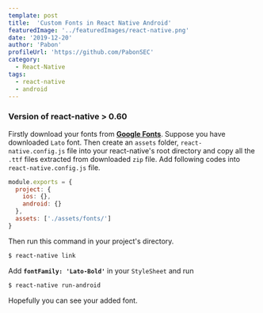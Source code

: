 ```yaml
---
template: post
title:  'Custom Fonts in React Native Android'
featuredImage: '../featuredImages/react-native.png'
date: '2019-12-20'
author: 'Pabon'
profileUrl: 'https://github.com/PabonSEC'
category:
  - React-Native
tags: 
  - react-native
  - android
---
```


### Version of react-native > 0.60

Firstly download your fonts from **[Google Fonts](https://fonts.google.com/)**. Suppose you have downloaded `Lato` font. Then create an `assets` folder, `react-native.config.js` file into your react-native's root directory and copy all the `.ttf` files extracted from  downloaded `zip` file. Add following codes into `react-native.config.js` file.

<div class=fakeMenu>
</div>

```javascript
module.exports = {
  project: {
    ios: {},
    android: {}
  },
  assets: ['./assets/fonts/']
}
```

Then run this command in your project's directory.

<div class=fakeMenu>
  <div class="fakeButtons fakeClose"></div>
  <div class="fakeButtons fakeMinimize"></div>
  <div class="fakeButtons fakeZoom"></div>
</div>

```bash
$ react-native link
```

Add **`fontFamily: 'Lato-Bold'`** in your `StyleSheet` and run

<div class=fakeMenu>
  <div class="fakeButtons fakeClose"></div>
  <div class="fakeButtons fakeMinimize"></div>
  <div class="fakeButtons fakeZoom"></div>
</div>

```bash
$ react-native run-android
```

Hopefully you can see your added font.
